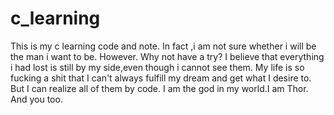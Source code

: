 # c_learning
This is my c learning code and note.
In fact ,i am not sure whether i will be the man i want to be.
However.
Why not have a try?
I believe that everything i had lost is still by my side,even though i cannot see them.
My life is so fucking a shit that I can't always fulfill my dream and get what I desire to.
But I can realize all of them by code.
I am the god in my world.I am Thor.
And you too.
